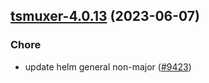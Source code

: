 

## [tsmuxer-4.0.13](https://github.com/truecharts/charts/compare/tsmuxer-4.0.12...tsmuxer-4.0.13) (2023-06-07)

### Chore

- update helm general non-major ([#9423](https://github.com/truecharts/charts/issues/9423))
  
  
